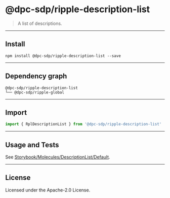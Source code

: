 <!-- GENERATED_DOCS -->
# @dpc-sdp/ripple-description-list

> A list of descriptions.

--------------------------------------------------------------------------------

## Install

```shell
npm install @dpc-sdp/ripple-description-list --save
```

--------------------------------------------------------------------------------

## Dependency graph

```shell
@dpc-sdp/ripple-description-list
└── @dpc-sdp/ripple-global
```

--------------------------------------------------------------------------------

## Import

```js
import { RplDescriptionList } from '@dpc-sdp/ripple-description-list'
```

--------------------------------------------------------------------------------

## Usage and Tests

See [Storybook/Molecules/DescriptionList/Default](https://ripple.sdp.vic.gov.au/?path=/story/molecules-descriptionlist--default).

--------------------------------------------------------------------------------

## License

Licensed under the Apache-2.0 License.

<!-- /GENERATED_DOCS -->
